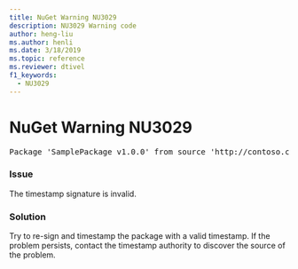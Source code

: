```yaml
---
title: NuGet Warning NU3029
description: NU3029 Warning code
author: heng-liu
ms.author: henli
ms.date: 3/18/2019
ms.topic: reference
ms.reviewer: dtivel
f1_keywords: 
  - NU3029
---
```


# NuGet Warning NU3029

<pre>Package 'SamplePackage v1.0.0' from source 'http://contoso.com/index.json': The timestamp signature is invalid.</pre>

### Issue

The timestamp signature is invalid.


### Solution

Try to re-sign and timestamp the package with a valid timestamp. If the problem persists, contact the timestamp authority to discover the source of the problem.
